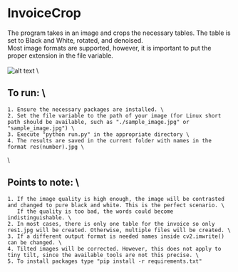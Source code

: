 # InvoiceCrop
The program takes in an image and crops the necessary tables. The table is set to Black and White, rotated, and denoised. \
Most image formats are supported, however, it is important to put the proper extension in the file variable. \
\
![alt text](https://github.com/gsharabok/InvoiceCrop/imgs/sample_image.jpg?raw=true)
\
## To run: \
	1. Ensure the necessary packages are installed. \
	2. Set the file variable to the path of your image (for Linux short path should be available, such as "./sample_image.jpg" or "sample_image.jpg") \
	3. Execute "python run.py" in the appropriate directory \
	4. The results are saved in the current folder with names in the format res(number).jpg \
\
## Points to note: \
	1. If the image quality is high enough, the image will be contrasted and changed to pure black and white. This is the perfect scenario. \
	   If the quality is too bad, the words could become indistinguishable. \
	2. In most cases, there is only one table for the invoice so only res1.jpg will be created. Otherwise, multiple files will be created. \
	3. If a different output format is needed names inside cv2.imwrite() can be changed. \
	4. Tilted images will be corrected. However, this does not apply to tiny tilt, since the available tools are not this precise. \
	5. To install packages type "pip install -r requirements.txt"
